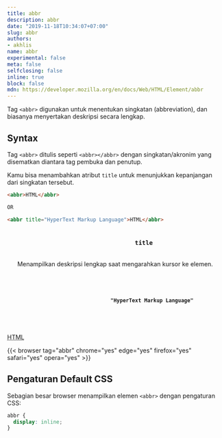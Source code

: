 ```yaml
---
title: abbr
description: abbr
date: "2019-11-18T10:34:07+07:00"
slug: abbr
authors:
- akhlis
name: abbr
experimental: false
meta: false
selfclosing: false
inline: true
block: false
mdn: https://developer.mozilla.org/en/docs/Web/HTML/Element/abbr
---
```


Tag `<abbr>` digunakan untuk menentukan singkatan (abbreviation), dan biasanya menyertakan deskripsi secara lengkap.

## Syntax

Tag `<abbr>` ditulis seperti `<abbr></abbr>` dengan singkatan/akronim yang disematkan diantara tag pembuka dan penutup.

Kamu bisa menambahkan atribut `title` untuk menunjukkan kepanjangan dari singkatan tersebut.

```html
<abbr>HTML</abbr>

OR

<abbr title="HyperText Markup Language">HTML</abbr>
```

<article id="abbr-title" class="attribute">
    <header class="attribute__header">
        <h3 class="attribute__name">
            <code class="tag" data-tooltip="Click to copy" data-clipboard-text="title">
                title
            </code>
        </h3>
        <div class="attribute__description">
            <p>Menampilkan deskripsi lengkap saat mengarahkan kursor ke elemen.</p>
        </div>
    </header>
    <div class="attribute__values">
        <article id="abbr-title-hypertext-markup-language" class="value">
            <header class="value__header">
                <h4 class="value__name">
                    <code class="tag" data-tooltip="Click to copy title=&quot;HyperText Markup Language&quot;"
                        data-clipboard-text="title=&quot;HyperText Markup Language&quot;">
                        "HyperText Markup Language"
                    </code>
                </h4>
                <div class="value__description">
                </div>
            </header>
            <aside class="value__preview">
                <div class="value__output"><abbr title="HyperText Markup Language">HTML</abbr></div>
            </aside>
        </article>
    </div>
</article>

{{< browser tag="abbr" chrome="yes" edge="yes" firefox="yes" safari="yes" opera="yes" >}}

## Pengaturan Default CSS

Sebagian besar browser menampilkan elemen `<abbr>` dengan pengaturan CSS:

```css
abbr {
  display: inline;
}
```